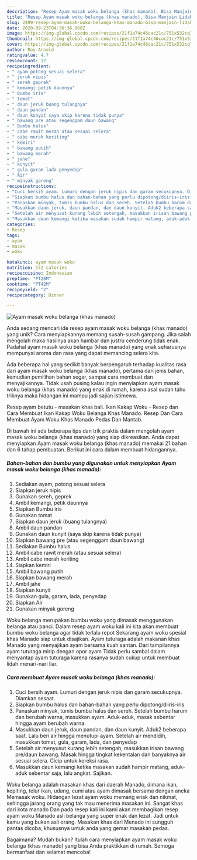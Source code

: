 ```yaml
---
description: "Resep Ayam masak woku belanga (khas manado), Bisa Manjain Lidah"
title: "Resep Ayam masak woku belanga (khas manado), Bisa Manjain Lidah"
slug: 2499-resep-ayam-masak-woku-belanga-khas-manado-bisa-manjain-lidah
date: 2020-09-23T04:36:36.968Z
image: https://img-global.cpcdn.com/recipes/21f1a74c46cac21c/751x532cq70/ayam-masak-woku-belanga-khas-manado-foto-resep-utama.jpg
thumbnail: https://img-global.cpcdn.com/recipes/21f1a74c46cac21c/751x532cq70/ayam-masak-woku-belanga-khas-manado-foto-resep-utama.jpg
cover: https://img-global.cpcdn.com/recipes/21f1a74c46cac21c/751x532cq70/ayam-masak-woku-belanga-khas-manado-foto-resep-utama.jpg
author: Roy Arnold
ratingvalue: 4.7
reviewcount: 12
recipeingredient:
- " ayam potong sesuai selera"
- " jeruk nipis"
- " sereh geprek"
- " kemangi petik daunnya"
- " Bumbu iris"
- " tomat"
- " daun jeruk buang tulangnya"
- " daun pandan"
- " daun kunyit saya skip karena tidak punya"
- " bawang pre atau segenggam daun bawang"
- " Bumbu halus"
- " cabe rawit merah atau sesuai selera"
- " cabe merah keriting"
- " kemiri"
- " bawang putih"
- " bawang merah"
- " jahe"
- " kunyit"
- " gula garam lada penyedap"
- " Air"
- " minyak goreng"
recipeinstructions:
- "Cuci bersih ayam. Lumuri dengan jeruk nipis dan garam secukupnya. Diamkan sesaat."
- "Siapkan bumbu halus dan bahan-bahan yang perlu dipotong/diiris-iris"
- "Panaskan minyak, tumis bumbu halus dan sereh. Setelah bumbu harum dan berubah warna, masukkan ayam. Aduk-aduk, masak sebentar hingga ayam berubah warna."
- "Masukkan daun jeruk, daun pandan, dan daun kunyit. Aduk2 beberapa saat. Lalu beri air hingga menutupi ayam. Setelah air mendidih, masukkan tomat, gula, garam, lada, dan penyedap"
- "Setelah air menyusut kurang lebih setengah, masukkan irisan bawang pre/daun bawang. Masak hingga tingkat kekentalan dan banyaknya air sesuai selera. Cicip untuk koreksi rasa."
- "Masukkan daun kemangi ketika masakan sudah hampir matang, aduk-aduk sebentar saja, lalu angkat. Sajikan."
categories:
- Resep
tags:
- ayam
- masak
- woku

katakunci: ayam masak woku 
nutrition: 172 calories
recipecuisine: Indonesian
preptime: "PT26M"
cooktime: "PT42M"
recipeyield: "2"
recipecategory: Dinner

---
```



![Ayam masak woku belanga (khas manado)](https://img-global.cpcdn.com/recipes/21f1a74c46cac21c/751x532cq70/ayam-masak-woku-belanga-khas-manado-foto-resep-utama.jpg)

Anda sedang mencari ide resep ayam masak woku belanga (khas manado) yang unik? Cara menyiapkannya memang susah-susah gampang. Jika salah mengolah maka hasilnya akan hambar dan justru cenderung tidak enak. Padahal ayam masak woku belanga (khas manado) yang enak seharusnya mempunyai aroma dan rasa yang dapat memancing selera kita.

Ada beberapa hal yang sedikit banyak berpengaruh terhadap kualitas rasa dari ayam masak woku belanga (khas manado), pertama dari jenis bahan, kemudian pemilihan bahan segar, sampai cara membuat dan menyajikannya. Tidak usah pusing kalau ingin menyiapkan ayam masak woku belanga (khas manado) yang enak di rumah, karena asal sudah tahu triknya maka hidangan ini mampu jadi sajian istimewa.

Resep ayam betutu - masakan khas bali. Ikan Kakap Woku - Resep dan Cara Membuat Ikan Kakap Woku Belanga Khas Manado. Resep Dan Cara Membuat Ayam Woku Khas Manado Pedas Dan Mantab.


Di bawah ini ada beberapa tips dan trik praktis dalam mengolah ayam masak woku belanga (khas manado) yang siap dikreasikan. Anda dapat menyiapkan Ayam masak woku belanga (khas manado) memakai 21 bahan dan 6 tahap pembuatan. Berikut ini cara dalam membuat hidangannya.

<!--inarticleads1-->

##### Bahan-bahan dan bumbu yang digunakan untuk menyiapkan Ayam masak woku belanga (khas manado):

1. Sediakan  ayam, potong sesuai selera
1. Siapkan  jeruk nipis
1. Gunakan  sereh, geprek
1. Ambil  kemangi, petik daunnya
1. Siapkan  Bumbu iris
1. Gunakan  tomat
1. Siapkan  daun jeruk (buang tulangnya)
1. Ambil  daun pandan
1. Gunakan  daun kunyit (saya skip karena tidak punya)
1. Siapkan  bawang pre (atau segenggam daun bawang)
1. Sediakan  Bumbu halus
1. Ambil  cabe rawit merah (atau sesuai selera)
1. Ambil  cabe merah keriting
1. Siapkan  kemiri
1. Ambil  bawang putih
1. Siapkan  bawang merah
1. Ambil  jahe
1. Siapkan  kunyit
1. Gunakan  gula, garam, lada, penyedap
1. Siapkan  Air
1. Gunakan  minyak goreng


Woku belanga merupakan bumbu woku yang dimasak menggunakan belanga atau panci. Dalam resep ayam woku kali ini kita akan membuat bumbu woku belanga agar tidak terlalu repot Sekarang ayam woku spesial khas Manado siap untuk disajikan. Ayam tuturaga adalah makanan khas Manado yang menyajikan ayam bersama kuah santan. Dari tampilannya ayam tuturaga mirip dengan opor ayam Tidak perlu sambal dalam menyantap ayam tuturaga karena rasanya sudah cukup untuk membuat lidah menari-nari liar. 

<!--inarticleads2-->

##### Cara membuat Ayam masak woku belanga (khas manado):

1. Cuci bersih ayam. Lumuri dengan jeruk nipis dan garam secukupnya. Diamkan sesaat.
1. Siapkan bumbu halus dan bahan-bahan yang perlu dipotong/diiris-iris
1. Panaskan minyak, tumis bumbu halus dan sereh. Setelah bumbu harum dan berubah warna, masukkan ayam. Aduk-aduk, masak sebentar hingga ayam berubah warna.
1. Masukkan daun jeruk, daun pandan, dan daun kunyit. Aduk2 beberapa saat. Lalu beri air hingga menutupi ayam. Setelah air mendidih, masukkan tomat, gula, garam, lada, dan penyedap
1. Setelah air menyusut kurang lebih setengah, masukkan irisan bawang pre/daun bawang. Masak hingga tingkat kekentalan dan banyaknya air sesuai selera. Cicip untuk koreksi rasa.
1. Masukkan daun kemangi ketika masakan sudah hampir matang, aduk-aduk sebentar saja, lalu angkat. Sajikan.


Woku belanga adalah masakan khas dari daerah Manado, dimana ikan, kepiting, telur ikan, udang, cumi atau ayam dimasak bersama dengan aneka Memasak woku. Hidangan lezat ayam woku memang enak dan nikmat, sehingga jarang orang yang tak mau menerima masakan ini. Sangat khas dari kota manado Dan pada resep kali ini kami akan membagikan resep ayam woku Manado asli belanga yang super enak dan lezat. Jadi untuk kamu yang bukan asli orang. Masakan khas dari Menado ini sungguh pantas dicoba, khususnya untuk anda yang gemar masakan pedas. 

Bagaimana? Mudah bukan? Itulah cara menyiapkan ayam masak woku belanga (khas manado) yang bisa Anda praktikkan di rumah. Semoga bermanfaat dan selamat mencoba!
